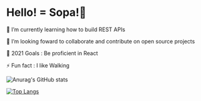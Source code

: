 # Hello! = Sopa!👋

🌱 I’m currently learning how to build REST APIs

👯 I’m looking foward to collaborate and contribute on open source projects

🥅 2021 Goals : Be proficient in React

⚡ Fun fact : I like Walking

![Anurag's GitHub stats](https://github-readme-stats.vercel.app/api?username=sankaire&count_private=true&show_icons=true&theme=radical)


[![Top Langs](https://github-readme-stats.vercel.app/api/top-langs/?username=sankaire&hide=php,html,css)](https://github.com/sankaire/github-readme-stats)
